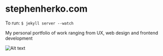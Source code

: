 stephenherko.com
======================

To run: ```$ jekyll server --watch```

My personal portfolio of work ranging from UX, web design and frontend development

![Alt text](https://github.com/stephenherko/stephenherko.github.io/blob/master/img/screenshot.png)
